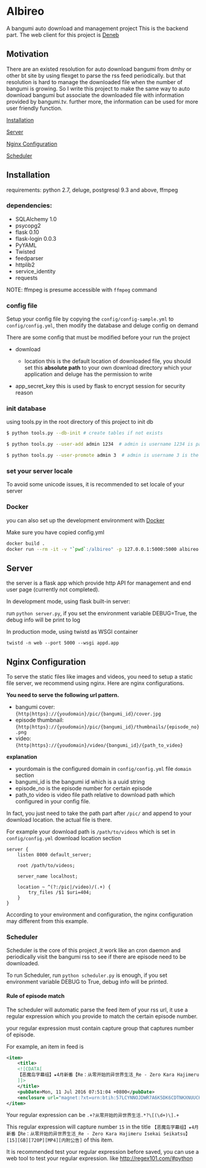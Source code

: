 # Albireo
A bangumi auto download and management project
This is the backend part.
The web client for this project is [Deneb](https://github.com/lordfriend/Deneb)

## Motivation

There are an existed resolution for auto download bangumi from dmhy or other bt site by using flexget to parse the rss feed periodically. but that resolution is hard to manage the downloaded
file when the number of bangumi is growing. So I write this project to make the same way to auto download bangumi but associate the downloaded file with information provided by bangumi.tv.
further more, the information can be used for more user friendly function.

[Installation](#installation)

[Server](#server)

[Nginx Configuration](#nginx-configuration)

[Scheduler](#scheduler)

## Installation

requirements: python 2.7, deluge, postgresql 9.3 and above, ffmpeg

### dependencies:

- SQLAlchemy 1.0
- psycopg2
- flask 0.10
- flask-login 0.0.3
- PyYAML
- Twisted
- feedparser
- httplib2
- service_identity
- requests

NOTE: ffmpeg is presume accessible with `ffmpeg` command

### config file

Setup your config file by copying the `config/config-sample.yml` to `config/config.yml`, then modify the database and deluge config on demand

There are some config that must be modified before your run the project

- download
    - location this is the default location of downloaded file, you should set this **absolute path** to your own download directory which your application and deluge has the permission to write

- app_secret_key this is used by flask to encrypt session for security reason

### init database

using tools.py in the root directory of this project to init db

```bash
$ python tools.py --db-init # create tables if not exists

$ python tools.py --user-add admin 1234  # admin is username 1234 is password

$ python tools.py --user-promote admin 3  # admin is username 3 is the level, currently means super user
```

### set your server locale

To avoid some unicode issues, it is recommended to set locale of your server

### Docker
you can also set up the development environment with [Docker](https://www.docker.com/)

Make sure you have copied config.yml

```bash
docker build .
docker run --rm -it -v "`pwd`:/albireo" -p 127.0.0.1:5000:5000 albireo
```

## Server

the server is a flask app which provide http API for management and end user page (currently not completed).

In development mode, using flask built-in server:

run `python server.py`, if you set the environment variable DEBUG=True, the debug info will be print to log

In production mode, using twistd as WSGI container

```shell
twistd -n web --port 5000 --wsgi appd.app
```

## Nginx Configuration

To serve the static files like images and videos, you need to setup a static file server, we recommend using nginx.
Here are nginx configurations.

**You need to serve the following url pattern.**

- bangumi cover: `{http|https}://{youdomain}/pic/{bangumi_id}/cover.jpg`
- episode thumbnail: `{http|https}://{youdomain}/pic/{bangumi_id}/thumbnails/{episode_no}.png`
- video: `{http|https}://{youdomain}/video/{bangumi_id}/{path_to_video}`

**explanation**
- yourdomain is the configured domain in `config/config.yml` file `domain` section
- bangumi_id is the bangumi id which is a uuid string
- episode_no is the episode number for certain episode
- path_to video is video file path relative to download path which configured in your config file.

In fact, you just need to take the path part after `/pic/` and append to your download location. the actual file is there.

For example your download path is `/path/to/videos` which is set in `config/config.yml` download location section

```nginx
server {
	listen 8000 default_server;
	
	root /path/to/videos;
	
	server_name localhost;
	
	location ~ ^(?:/pic|/video)/(.+) {
		try_files /$1 $uri=404;
	}
}
```

According to your environment and configuration, the nginx configuration may different from this example.


### Scheduler

Scheduler is the core of this project ,it work like an cron daemon and periodically visit the bangumi rss to see if there are episode need to be downloaded.

To run Scheduler, run `python scheduler.py` is enough, if you set environment variable DEBUG to True, debug info will be printed.

#### Rule of episode match

The scheduler will automatic parse the feed item of your rss url, it use a regular expression which you provide to match the certain episode number.

your regular expression must contain capture group that captures number of episode.

For example, an item in feed is

```xml
<item>
	<title>
	<![CDATA[
	【恶魔岛字幕组】★4月新番【Re：从零开始的异世界生活_Re - Zero Kara Hajimeru Isekai Seikatsu】[15][GB][720P][MP4][内附公告]
	]]>
	</title>
	<pubDate>Mon, 11 Jul 2016 07:51:04 +0800</pubDate>
	<enclosure url="magnet:?xt=urn:btih:57LCYNNOJDWR7A6K5DK6CDTNKXNUUCHV&dn=&tr=http%3A%2F%2F208.67.16.113%3A8000%2Fannounce&tr=udp%3A%2F%2F208.67.16.113%3A8000%2Fannounce&tr=http%3A%2F%2Ftracker.openbittorrent.com%3A80%2Fannounce&tr=http%3A%2F%2Ftracker.publicbt.com%3A80%2Fannounce&tr=http%3A%2F%2Ftracker.prq.to%2Fannounce&tr=http%3A%2F%2Fopen.acgtracker.com%3A1096%2Fannounce&tr=http%3A%2F%2Ftr.bangumi.moe%3A6969%2Fannounce&tr=https%3A%2F%2Ft-115.rhcloud.com%2Fonly_for_ylbud&tr=http%3A%2F%2Fbtfile.sdo.com%3A6961%2Fannounce&tr=http%3A%2F%2Fexodus.desync.com%3A6969%2Fannounce&tr=https%3A%2F%2Ftr.bangumi.moe%3A9696%2Fannounce&tr=http%3A%2F%2Fopen.nyaatorrents.info%3A6544%2Fannounce&tr=http%3A%2F%2Ftracker.ktxp.com%3A6868%2Fannounce&tr=http%3A%2F%2Ftracker.ktxp.com%3A7070%2Fannounce&tr=http%3A%2F%2Ft2.popgo.org%3A7456%2Fannonce&tr=http%3A%2F%2Ftracker.openbittorrent.com%2Fannounce&tr=http%3A%2F%2Ftracker.publicbt.com%2Fannounce&tr=http%3A%2F%2Fshare.camoe.cn%3A8080%2Fannounce&tr=http%3A%2F%2Ftracker.dmhy.org%3A8000%2Fannounce&tr=http%3A%2F%2Fnyaatorrents.info%3A7266%2Fannounce&tr=http%3A%2F%2Ft.acg.rip%3A6699%2Fannounce" length="1" type="application/x-bittorrent"/>
</item>
```

Your regular expression can be `.+?从零开始的异世界生活.*?\[(\d+)\].+`

This regular expression will capture number `15` in the title `【恶魔岛字幕组】★4月新番【Re：从零开始的异世界生活_Re - Zero Kara Hajimeru Isekai Seikatsu】[15][GB][720P][MP4][内附公告]` of this item.

It is recommended test your regular expression before saved, you can use a web tool to test your regular expression. like http://regex101.com/#python
